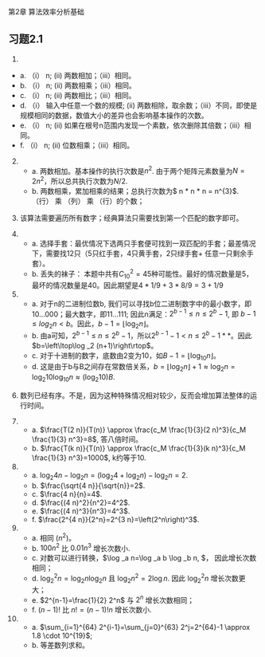 第2章 算法效率分析基础

## 习题2.1
1. 
- a. （i） n; (ii) 两数相加；（iii）相同。
- b. （i） n; (ii) 两数相乘；（iii）相同。
- c. （i） n; (ii) 两数相比；（iii）相同。
- d. （i） 输入中任意一个数的规模; (ii) 两数相除，取余数；（iii）不同，即使是规模相同的数据，数值大小的差异也会影响基本操作的次数。
- e. （i） n; (ii) 如果在根号n范围内发现一个素数，依次删除其倍数；（iii）相同。
- f. （i） n; (ii) 位数相乘；（iii）相同。


2. 
   - a. 两数相加。基本操作的执行次数是$n^{2}$. 由于两个矩阵元素数量为$N=2n^{2}$，所以总共执行次数为$N/2$.
   - b. 两数相乘，累加相乘的结果；总执行次数为$ n * n * n = n^{3}$. （行） 乘 （列） 乘 （行）的个数；

3. 该算法需要遍历所有数字；经典算法只需要找到第一个匹配的数字即可。
   
4. 
   - a. 选择手套：最优情况下选两只手套便可找到一双匹配的手套；最差情况下，需要找12只（5只红手套，4只黄手套，2只绿手套+ 任意一只剩余手套）。
   - b. 丢失的袜子： 本题中共有$C_{10}^{2}=45$种可能性。最好的情况数量是5，最坏的情况数量是40。因此期望是$4 * 1/9 + 3 * 8/9 = 3 + 1/9$

5. 
   - a. 对于n的二进制位数b, 我们可以寻找b位二进制数字中的最小数字，即10...000；最大数字，即11...111; 
   因此n满足：$2^{b-1}\leq n \leq 2^{b}-1$, 即 $b-1\leq log_{2}{n} < b$。因此，$b-1=\left\lfloor\log _2 n\right\rfloor$。
   - b. 由a可知，$2^{b-1}\leq n \leq 2^{b}-1$，所以$2^{b-1} -1 < n \leq 2^{b}-1**$。因此 $b=\left\ltop\log _2 (n+1)\right\rtop$。
   - c. 对于十进制的数字，底数由2变为10，如$B-1=\left\lfloor\log _10 n\right\rfloor$。
   - d. 这是由于b与B之间存在常数倍关系，$b=\left\lfloor\log _2 n\right\rfloor+1 \approx \log _2 n=\log _2 10 \log _{10} n \approx\left(\log _2 10\right) B$.

6. 数列已经有序。不是，因为这种特殊情况相对较少，反而会增加算法整体的运行时间。

7. 
   - a. $\frac{T(2 n)}{T(n)} \approx \frac{c_M \frac{1}{3}(2 n)^3}{c_M \frac{1}{3} n^3}=8$, 答八倍时间。
   - b. $\frac{T(k n)}{T(n)} \approx \frac{c_M \frac{1}{3}(k n)^3}{c_M \frac{1}{3} n^3}=1000$, k约等于10.

8. 
   - a. $\log _2 4 n-\log _2 n=\left(\log _2 4+\log _2 n\right)-\log _2 n=2$.
   - b. $\frac{\sqrt{4 n}}{\sqrt{n}}=2$.
   - c. $\frac{4 n}{n}=4$.
   - d. $\frac{(4 n)^2}{n^2}=4^2$.
   - e. $\frac{(4 n)^3}{n^3}=4^3$.
   - f. $\frac{2^{4 n}}{2^n}=2^{3 n}=\left(2^n\right)^3$.

9. 
   -  a. 相同 ($n^{2}$)。
   -  b. $100 n^2$ 比 $0.01 n^3$ 增长次数小.
   -  c. 对数可以进行转换，$\log _a n=\log _a b \log _b n, $， 因此增长次数相同；
   -  d. $\log _2^2 n=\log _2 n \log _2 n$ 且 $\log _2 n^2=2 \log n$. 因此 $\log _2^2 n$ 增长次数更大；
   -  e. $2^{n-1}=\frac{1}{2} 2^n$  与 $2^n$ 增长次数相同；
   -  f. $(n-1) !$ 比 $n !=(n-1) ! n$ 增长次数小.

10. 
    - a. $\sum_{i=1}^{64} 2^{i-1}=\sum_{j=0}^{63} 2^j=2^{64}-1 \approx 1.8 \cdot 10^{19}$;
    - b. 等差数列求和。



